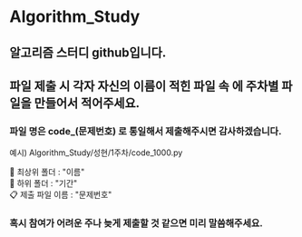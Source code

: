 #  Algorithm_Study
## 알고리즘 스터디 github입니다.



## 파일 제출 시 각자 자신의 이름이 적힌 파일 속 에 주차별 파일을 만들어서 적어주세요.
### 파일 명은 code_(문제번호) 로 통일해서 제출해주시면 감사하겠습니다.
예시) 
Algorithm_Study/성현/1주차/code_1000.py

📂 최상위 폴더 : "이름"  
📂 하위 폴더 : "기간"  
📋 제출 파일 이름 : "문제번호"  




### 혹시 참여가 어려운 주나 늦게 제출할 것 같으면 미리 말씀해주세요.
